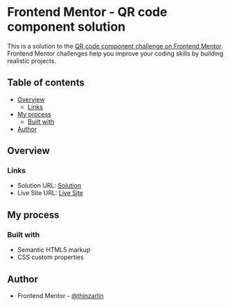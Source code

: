 # Frontend Mentor - QR code component solution

This is a solution to the [QR code component challenge on Frontend Mentor](https://www.frontendmentor.io/challenges/qr-code-component-iux_sIO_H). Frontend Mentor challenges help you improve your coding skills by building realistic projects. 

## Table of contents

- [Overview](#overview)
  - [Links](#links)
- [My process](#my-process)
  - [Built with](#built-with)
- [Author](#author)

## Overview

### Links

- Solution URL: [Solution](https://github.com/thinzarlin/QR-Code-Component)
- Live Site URL: [Live Site](https://thinzarlin.github.io/QR-Code-Component)

## My process

### Built with

- Semantic HTML5 markup
- CSS custom properties

## Author

- Frontend Mentor - [@thinzarlin](https://www.frontendmentor.io/profile/thinzarlin)
